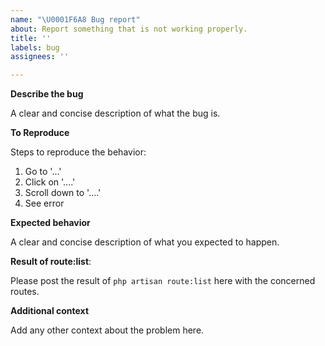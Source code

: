 ```yaml
---
name: "\U0001F6A8 Bug report"
about: Report something that is not working properly.
title: ''
labels: bug
assignees: ''

---
```


**Describe the bug**

A clear and concise description of what the bug is.

**To Reproduce**

Steps to reproduce the behavior:

1. Go to '...'
2. Click on '....'
3. Scroll down to '....'
4. See error

**Expected behavior**

A clear and concise description of what you expected to happen.

**Result of route:list**:

Please post the result of `php artisan route:list` here with the concerned routes.

**Additional context**

Add any other context about the problem here.
